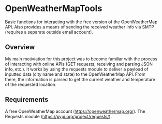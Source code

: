 # OpenWeatherMapTools

Basic functions for interacting with the free version of the OpenWeatherMap API. Also provides a means of sending the received weather info via SMTP (requires a separate outside email account).

## Overview

My main motiviation for this project was to become familiar with the process of interacting with online APIs (GET requests, receiving and parsing JSON info, etc.). It works by using the requests module to deliver a payload of inputted data (city name and state) to the OpenWeatherMap API. From there, the information is parsed to get the current weather and temperature of the requested location.

## Requirements

A free OpenWeatherMap account (https://openweathermap.org/).
The Requests module (https://pypi.org/project/requests/).


